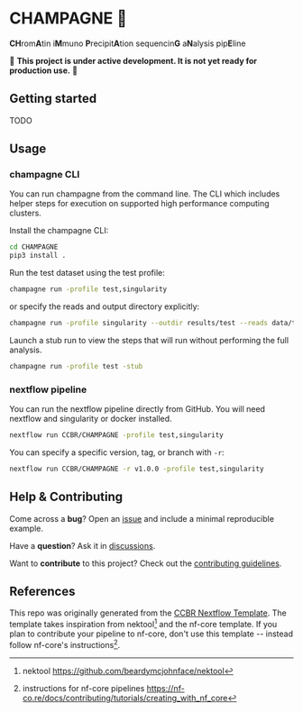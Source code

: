 # CHAMPAGNE 🍾

**CH**rom**A**tin i**M**muno **P**recipit**A**tion sequencin**G** a**N**alysis pip**E**line

🚧 **This project is under active development. It is not yet ready for production use.** 🚧

## Getting started

TODO

## Usage

### champagne CLI

You can run champagne from the command line.
The CLI which includes helper steps for execution on supported
high performance computing clusters.

Install the champagne CLI:

```sh
cd CHAMPAGNE
pip3 install .
```

Run the test dataset using the test profile:

```sh
champagne run -profile test,singularity
```

or specify the reads and output directory explicitly:

```sh
champagne run -profile singularity --outdir results/test --reads data/test/nf-core/*.fastq.gz
```

Launch a stub run to view the steps that will run without performing the full analysis.

```sh
champagne run -profile test -stub
```

### nextflow pipeline

You can run the nextflow pipeline directly from GitHub.
You will need nextflow and singularity or docker installed.

```sh
nextflow run CCBR/CHAMPAGNE -profile test,singularity
```

You can specify a specific version, tag, or branch with `-r`:

```sh
nextflow run CCBR/CHAMPAGNE -r v1.0.0 -profile test,singularity
```

## Help & Contributing

Come across a **bug**? Open an [issue](https://github.com/CCBR/CHAMPAGNE/issues) and include a minimal reproducible example.

Have a **question**? Ask it in [discussions](https://github.com/CCBR/CHAMPAGNE/discussions).

Want to **contribute** to this project? Check out the [contributing guidelines](docs/CONTRIBUTING.md).

## References

This repo was originally generated from the
[CCBR Nextflow Template](https://github.com/CCBR/CCBR_NextflowTemplate).
The template takes inspiration from nektool[^1] and the nf-core template.
If you plan to contribute your pipeline to nf-core, don't use this template --
instead follow nf-core's instructions[^2].

[^1]: nektool https://github.com/beardymcjohnface/nektool
[^2]: instructions for nf-core pipelines https://nf-co.re/docs/contributing/tutorials/creating_with_nf_core
